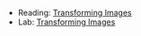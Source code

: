 * Reading: [Transforming Images](../readings/transforming-images-early-reading.html)
* Lab: [Transforming Images](../labs/transforming-images-early-lab.html)
